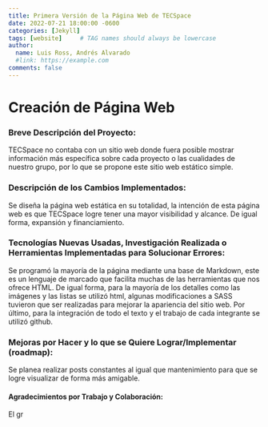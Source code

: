 ```yaml
---
title: Primera Versión de la Página Web de TECSpace
date: 2022-07-21 18:00:00 -0600
categories: [Jekyll]
tags: [website]     # TAG names should always be lowercase
author:
  name: Luis Ross, Andrés Alvarado 
  #link: https://example.com
comments: false
---
```

# Creación de Página Web


### Breve Descripción del Proyecto:
TECSpace no contaba con un sitio web donde fuera posible mostrar información más específica sobre cada proyecto o las cualidades de nuestro grupo, por lo que se propone este sitio web estático simple.

### Descripción de los Cambios Implementados:
Se diseña la página web estática en su totalidad, la intención de esta página web es que TECSpace logre tener una mayor visibilidad y alcance. De igual forma, expansión y financiamiento.

### Tecnologías Nuevas Usadas, Investigación Realizada o Herramientas Implementadas para Solucionar Errores:
Se programó la mayoría de la página mediante una base de Markdown, este es un lenguaje de marcado que facilita muchas de las herramientas que nos ofrece HTML. De igual forma, para la mayoría de los detalles como las imágenes y las listas se utilizó html, algunas modificaciones a SASS tuvieron que ser realizadas para mejorar la apariencia del sitio web. Por último, para la integración de todo el texto y el trabajo de cada integrante se utilizó github.

### Mejoras por Hacer y lo que se Quiere Lograr/Implementar (roadmap):
Se planea realizar posts constantes al igual que mantenimiento para que se logre visualizar de forma más amigable.

#### Agradecimientos por Trabajo y Colaboración:
El gr
